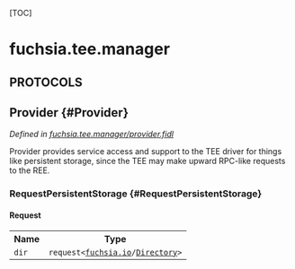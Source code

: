 [TOC]

# fuchsia.tee.manager


## **PROTOCOLS**

## Provider {#Provider}
*Defined in [fuchsia.tee.manager/provider.fidl](https://fuchsia.googlesource.com/fuchsia/+/master/zircon/system/fidl/fuchsia-tee-manager/provider.fidl#13)*

<p>Provider provides service access and support to the TEE driver
for things like persistent storage, since the TEE may make upward RPC-like
requests to the REE.</p>

### RequestPersistentStorage {#RequestPersistentStorage}


#### Request
<table>
    <tr><th>Name</th><th>Type</th></tr>
    <tr>
            <td><code>dir</code></td>
            <td>
                <code>request&lt;<a class='link' href='../fuchsia.io/'>fuchsia.io</a>/<a class='link' href='../fuchsia.io/#Directory'>Directory</a>&gt;</code>
            </td>
        </tr></table>

















